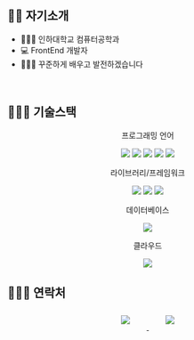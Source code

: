 
## 👋🏻 자기소개

- 👩🏻‍💼   인하대학교 컴퓨터공학과
- 💻   FrontEnd 개발자
- 👩🏻‍🏫   꾸준하게 배우고 발전하겠습니다

<br>

## 👩🏻‍💻 기술스택

<p align="center">
    프로그래밍 언어
<p>
<p align="center">
    <img src="https://img.shields.io/badge/Java-007396?style=flat-square&logo=Java&logoColor=white"/>
    <img src="https://img.shields.io/badge/Javascript-ffb13b?style=flat-square&logo=javascript&logoColor=white"/>
    <img src="https://img.shields.io/badge/Python-3766AB?style=flat-square&logo=Python&logoColor=white"/>
    <img src="https://img.shields.io/badge/HTML-E34F26?style=flat-square&logo=html5&logoColor=white"/>
    <img src="https://img.shields.io/badge/CSS-1572B6?style=flat-square&logo=css3&logoColor=white"/>
</p>
<p align="center">
    라이브러리/프레임워크
<p>
<p align="center">
    <img src="https://img.shields.io/badge/JSP-007396?style=flat-square&logo=java&logoColor=white"/>
    <img src="https://img.shields.io/badge/Node-339933?style=flat-square&logo=node.js&logoColor=white"/>
    <img src="https://img.shields.io/badge/React-61DAFB?style=flat-square&logo=react&logoColor=white"/>
</p>
<p align="center">
    데이터베이스
<p>
<p align="center">
    <img src="https://img.shields.io/badge/Mysql-E6B91E?style=flat-square&logo=MySql&logoColor=white"/>
</p>
<p align="center">
    클라우드
<p>
<p align="center">    
    <img src="https://img.shields.io/badge/aws-333664?style=flat-square&logo=amazon-aws&logoColor=white"/>
</p>


## 🙋🏻‍♀️ 연락처

<div align="center">
    <a href="mailto:jung010209@inha.edu">
        <img 
            src="https://img.shields.io/badge/Gmail-D14836?style=for-the-badge&logo=gmail&logoColor=white&link=https://instagram.com/leejieuns2/"
            style="height: auto; margin-left: 20px; margin-right: 20px; padding: 10px;"/>
    </a>
    <a href="https://instagram.com/choijuuk">
        <img 
            src="https://img.shields.io/badge/Instagram-E4405F?style=for-the-badge&logo=instagram&logoColor=white&link=https://instagram.com/leejieuns2/"
            style="height: auto; margin-left: 20px; margin-right: 20px; padding: 10px;"/>
    </a>
    
</div>
